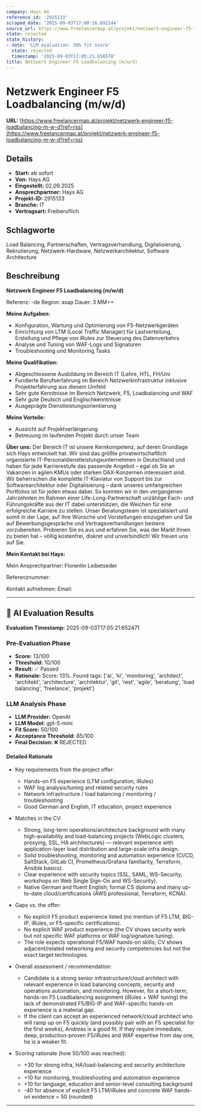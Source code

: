 ```yaml
---
company: Hays AG
reference_id: '2915133'
scraped_date: '2025-09-03T17:00:16.692144'
source_url: https://www.freelancermap.at/projekt/netzwerk-engineer-f5-loadbalancing-m-w-d?ref=rss
state: rejected
state_history:
- note: 'LLM evaluation: 50% fit score'
  state: rejected
  timestamp: '2025-09-03T17:05:21.656578'
title: Netzwerk Engineer F5 Loadbalancing (m/w/d)
---
```



# Netzwerk Engineer F5 Loadbalancing (m/w/d)
**URL:** [https://www.freelancermap.at/projekt/netzwerk-engineer-f5-loadbalancing-m-w-d?ref=rss](https://www.freelancermap.at/projekt/netzwerk-engineer-f5-loadbalancing-m-w-d?ref=rss)
## Details
- **Start:** ab sofort
- **Von:** Hays AG
- **Eingestellt:** 02.09.2025
- **Ansprechpartner:** Hays AG
- **Projekt-ID:** 2915133
- **Branche:** IT
- **Vertragsart:** Freiberuflich

## Schlagworte
Load Balancing, Partnerschaften, Vertragsverhandlung, Digitalisierung, Rekrutierung, Netzwerk-Hardware, Netzwerkarchitektur, Software Architecture

## Beschreibung
**Netzwerk Engineer F5 Loadbalancing (m/w/d)**

Referenz: -de
Beginn: asap
Dauer: 3 MM++

**Meine Aufgaben:**

- Konfiguration, Wartung und Optimierung von F5-Netzwerkgeräten
- Einrichtung von LTM (Local Traffic Manager) für Lastverteilung, Erstellung und Pflege von iRules zur Steuerung des Datenverkehrs
- Analyse und Tuning von WAF-Logs und Signaturen
- Troubleshooting und Monitoring Tasks

**Meine Qualifikation:**

- Abgeschlossene Ausbildung im Bereich IT (Lehre, HTL, FH/Uni
- Fundierte Berufserfahrung im Bereich Netzwerkinfrastruktur inklusive Projekterfahrung aus diesem Umfeld
- Sehr gute Kenntnisse im Bereich Netzwerk, F5, Loadbalancing und WAF
- Sehr gute Deutsch und Englischkenntnisse
- Ausgeprägte Dienstleistungsorientierung

**Meine Vorteile:**

- Aussicht auf Projektverlängerung
- Betreuung im laufenden Projekt durch unser Team

**Über uns:**
Der Bereich IT ist unsere Kernkompetenz, auf deren Grundlage sich Hays entwickelt hat. Wir sind das größte privatwirtschaftlich organisierte IT-Personaldienstleistungsunternehmen in Deutschland und haben für jede Karrierestufe das passende Angebot – egal ob Sie an Vakanzen in agilen KMUs oder starken DAX-Konzernen interessiert sind. Wir beherrschen die komplette IT-Klaviatur von Support bis zur Softwarearchitektur oder Digitalisierung – dank unseres umfangreichen Portfolios ist für jeden etwas dabei. So konnten wir in den vergangenen Jahrzehnten im Rahmen einer Life-Long-Partnerschaft unzählige Fach- und Führungskräfte aus der IT dabei unterstützen, die Weichen für eine erfolgreiche Karriere zu stellen. Unser Beratungsteam ist spezialisiert und somit in der Lage, auf Ihre Wünsche und Vorstellungen einzugehen und Sie auf Bewerbungsgespräche und Vertragsverhandlungen bestens vorzubereiten. Probieren Sie es aus und erfahren Sie, was der Markt Ihnen zu bieten hat – völlig kostenfrei, diskret und unverbindlich! Wir freuen uns auf Sie.

**Mein Kontakt bei Hays:**

Mein Ansprechpartner:
Florentin Leibetseder

Referenznummer:

Kontakt aufnehmen:
Email:

---

## 🤖 AI Evaluation Results

**Evaluation Timestamp:** 2025-09-03T17:05:21.652471

### Pre-Evaluation Phase
- **Score:** 13/100
- **Threshold:** 10/100
- **Result:** ✅ Passed
- **Rationale:** Score: 13%. Found tags: ['ai', 'ki', 'monitoring', 'architect', 'architekt', 'architecture', 'architektur', 'git', 'rest', 'agile', 'beratung', 'load balancing', 'freelance', 'projekt']

### LLM Analysis Phase
- **LLM Provider:** OpenAI
- **LLM Model:** gpt-5-mini
- **Fit Score:** 50/100
- **Acceptance Threshold:** 85/100
- **Final Decision:** ❌ REJECTED

#### Detailed Rationale
- Key requirements from the project offer:
  - Hands-on F5 experience (LTM configuration, iRules)
  - WAF log analysis/tuning and related security rules
  - Network infrastructure / load balancing / monitoring / troubleshooting
  - Good German and English, IT education, project experience

- Matches in the CV:
  - Strong, long-term operations/architecture background with many high-availability and load-balancing projects (WebLogic clusters, proxying, SSL, HA architectures) — relevant experience with application-layer load distribution and large-scale infra design.
  - Solid troubleshooting, monitoring and automation experience (CI/CD, SaltStack, GitLab CI, Prometheus/Grafana familiarity, Terraform, Ansible basics).
  - Clear experience with security topics (SSL, SAML, WS-Security, workshops on Web Single Sign-On and WS-Security).
  - Native German and fluent English; formal CS diploma and many up-to-date cloud/certifications (AWS professional, Terraform, KCNA).

- Gaps vs. the offer:
  - No explicit F5 product experience listed (no mention of F5 LTM, BIG-IP, iRules, or F5-specific certifications).
  - No explicit WAF product experience (the CV shows security work but not specific WAF platforms or WAF log/signature tuning).
  - The role expects operational F5/WAF hands-on skills; CV shows adjacent/related networking and security competencies but not the exact target technologies.

- Overall assessment / recommendation:
  - Candidate is a strong senior infrastructure/cloud architect with relevant experience in load balancing concepts, security and operations automation, and monitoring. However, for a short-term, hands-on F5 Loadbalancing assignment (iRules + WAF tuning) the lack of demonstrated F5/BIG-IP and WAF-specific hands-on experience is a material gap.
  - If the client can accept an experienced network/cloud architect who will ramp up on F5 quickly (and possibly pair with an F5 specialist for the first weeks), Andreas is a good fit. If they require immediate, deep, production-proven F5/iRules and WAF expertise from day one, he is a weaker fit.

- Scoring rationale (how 50/100 was reached):
  - +30 for strong infra, HA/load-balancing and security architecture experience
  - +10 for monitoring, troubleshooting and automation experience
  - +10 for language, education and senior-level consulting background
  - -40 for absence of explicit F5 LTM/iRules and concrete WAF hands-on evidence
  = 50 (rounded)

---
